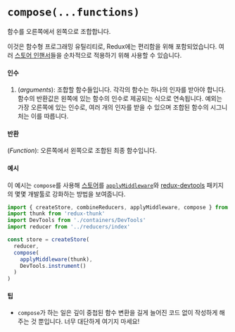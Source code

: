 # `compose(...functions)`

함수를 오른쪽에서 왼쪽으로 조합합니다.

이것은 함수형 프로그래밍 유틸리티로, Redux에는 편리함을 위해 포함되었습니다.
여러 [스토어 인핸서](../Glossary.md#store-enhancer)들을 순차적으로 적용하기 위해 사용할 수 있습니다.

#### 인수

1. (*arguments*): 조합할 함수들입니다. 각각의 함수는 하나의 인자를 받아야 합니다. 함수의 반환값은 왼쪽에 있는 함수의 인수로 제공되는 식으로 연속됩니다. 예외는 가장 오른쪽에 있는 인수로, 여러 개의 인자를 받을 수 있으며 조합된 함수의 시그니처는 이를 따릅니다.

#### 반환

(*Function*): 오른쪽에서 왼쪽으로 조합된 최종 함수입니다.

#### 예시

이 예시는 `compose`를 사용해 [스토어](Store.md)를 [`applyMiddleware`](applyMiddleware.md)와 [redux-devtools](https://github.com/gaearon/redux-devtools) 패키지의 몇몇 개발툴로 강화하는 방법을 보여줍니다.

```js
import { createStore, combineReducers, applyMiddleware, compose } from 'redux'
import thunk from 'redux-thunk'
import DevTools from './containers/DevTools'
import reducer from '../reducers/index'

const store = createStore(
  reducer,
  compose(
    applyMiddleware(thunk),
    DevTools.instrument()
  )
)
```

#### 팁

* `compose`가 하는 일은 깊이 중첩된 함수 변환을 길게 늘어진 코드 없이 작성하게 해주는 것 뿐입니다. 너무 대단하게 여기지 마세요!
